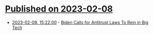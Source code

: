# [Published on 2023-02-08](index.md)

* [2023-02-08, 15:22:00](https://news.slashdot.org/story/23/02/08/153206/biden-calls-for-antitrust-laws-to-rein-in-big-tech?utm_source=rss1.0mainlinkanon&utm_medium=feed) - [Biden Calls for Antitrust Laws To Rein in Big Tech](https://news.slashdot.org/story/23/02/08/153206/biden-calls-for-antitrust-laws-to-rein-in-big-tech?utm_source=rss1.0mainlinkanon&utm_medium=feed)
